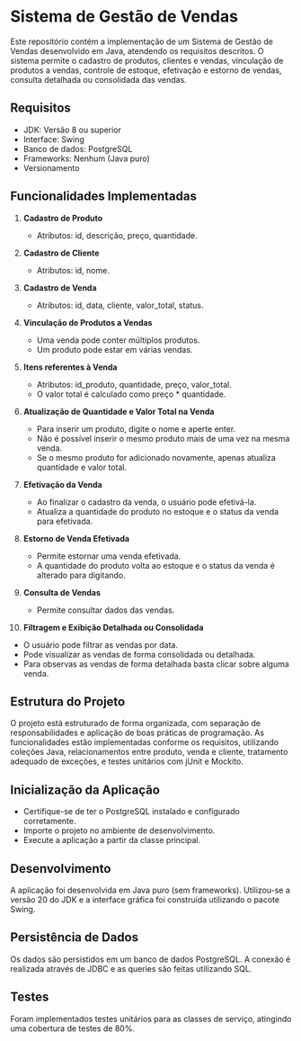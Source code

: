 # Sistema de Gestão de Vendas

Este repositório contém a implementação de um Sistema de Gestão de Vendas desenvolvido em Java, atendendo os requisitos descritos. O sistema permite o cadastro de produtos, clientes e vendas, vinculação de produtos a vendas, controle de estoque, efetivação e estorno de vendas, consulta detalhada ou consolidada das vendas.

## Requisitos

- JDK: Versão 8 ou superior
- Interface: Swing
- Banco de dados: PostgreSQL
- Frameworks: Nenhum (Java puro)
- Versionamento

## Funcionalidades Implementadas

1. **Cadastro de Produto**
   - Atributos: id, descrição, preço, quantidade.

2. **Cadastro de Cliente**
   - Atributos: id, nome.

3. **Cadastro de Venda**
   - Atributos: id, data, cliente, valor_total, status.

4. **Vinculação de Produtos a Vendas**
   - Uma venda pode conter múltiplos produtos.
   - Um produto pode estar em várias vendas.

5. **Itens referentes à Venda**
   - Atributos: id_produto, quantidade, preço, valor_total.
   - O valor total é calculado como preço * quantidade.

6. **Atualização de Quantidade e Valor Total na Venda**
   - Para inserir um produto, digite o nome e aperte enter.
   - Não é possível inserir o mesmo produto mais de uma vez na mesma venda.
   - Se o mesmo produto for adicionado novamente, apenas atualiza quantidade e valor total.

7. **Efetivação da Venda**
   - Ao finalizar o cadastro da venda, o usuário pode efetivá-la.
   - Atualiza a quantidade do produto no estoque e o status da venda para efetivada.

8. **Estorno de Venda Efetivada**
   - Permite estornar uma venda efetivada.
   - A quantidade do produto volta ao estoque e o status da venda é alterado para digitando.

9. **Consulta de Vendas**
   - Permite consultar dados das vendas.

10. **Filtragem e Exibição Detalhada ou Consolidada**
   - O usuário pode filtrar as vendas por data.
   - Pode visualizar as vendas de forma consolidada ou detalhada.
   - Para observas as vendas de forma detalhada basta clicar sobre alguma venda.

## Estrutura do Projeto

O projeto está estruturado de forma organizada, com separação de responsabilidades e aplicação de boas práticas de programação. As funcionalidades estão implementadas conforme os requisitos, utilizando coleções Java, relacionamentos entre produto, venda e cliente, tratamento adequado de exceções, e testes unitários com jUnit e Mockito.

## Inicialização da Aplicação

- Certifique-se de ter o PostgreSQL instalado e configurado corretamente.
- Importe o projeto no ambiente de desenvolvimento.
- Execute a aplicação a partir da classe principal.

## Desenvolvimento

A aplicação foi desenvolvida em Java puro (sem frameworks). Utilizou-se a versão 20 do JDK e a interface gráfica foi construída utilizando o pacote Swing.

## Persistência de Dados

Os dados são persistidos em um banco de dados PostgreSQL. A conexão é realizada através de JDBC e as queries são feitas utilizando SQL.

## Testes

Foram implementados testes unitários para as classes de serviço, atingindo uma cobertura de testes de 80%.


